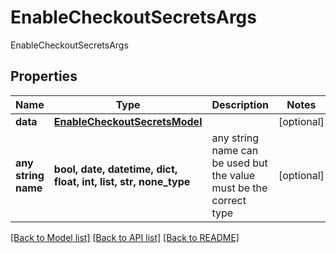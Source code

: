 # EnableCheckoutSecretsArgs

EnableCheckoutSecretsArgs

## Properties
Name | Type | Description | Notes
------------ | ------------- | ------------- | -------------
**data** | [**EnableCheckoutSecretsModel**](EnableCheckoutSecretsModel.md) |  | [optional] 
**any string name** | **bool, date, datetime, dict, float, int, list, str, none_type** | any string name can be used but the value must be the correct type | [optional]

[[Back to Model list]](../README.md#documentation-for-models) [[Back to API list]](../README.md#documentation-for-api-endpoints) [[Back to README]](../README.md)


